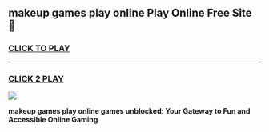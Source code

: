
## makeup games play online Play Online Free Site 👋
<h3>
<a href="https://download.freeplayer.one?title=makeup_games_play_online&ref=21F">CLICK TO PLAY</a></h3>
<hr>

<h3>
<a href="https://download.freeplayer.one?title=makeup_games_play_online&ref=21F">CLICK 2 PLAY</a>
  
</h3>

<a href="https://download.freeplayer.one?title=makeup_games_play_online&ref=21F"><img src="https://cdnb.artstation.com/p/assets/images/images/032/539/853/original/anto-thomas-button-gif.gif"></a>


**makeup games play online games unblocked: Your Gateway to Fun and Accessible Online Gaming**
